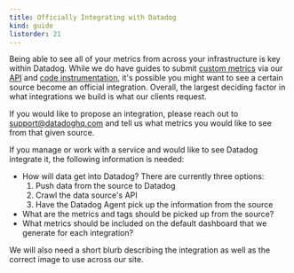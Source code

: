 ```yaml
---
title: Officially Integrating with Datadog
kind: guide
listorder: 21
---
```

Being able to see all of your metrics from across your infrastructure is key within Datadog. While we do have guides to submit [custom metrics][1] via our [API][2] and [code instrumentation][3], it's possible you might want to see a certain source become an official integration. Overall, the largest deciding factor in what integrations we build is what our clients request.

If you would like to propose an integration, please reach out to support@datadoghq.com and tell us what metrics you would like to see from that given source.

If you manage or work with a service and would like to see Datadog integrate it, the following information is needed:

  * How will data get into Datadog? There are currently three options:
    1. Push data from the source to Datadog
    2. Crawl the data source's API
    3. Have the Datadog Agent pick up the information from the source
  * What are the metrics and tags should be picked up from the source?
  * What metrics should be included on the default dashboard that we generate for each integration?

We will also need a short blurb describing the integration as well as the correct image to use across our site.

   [1]: http://docs.datadoghq.com/guides/metrics/
   [2]: http://docs.datadoghq.com/api/
   [3]: http://docs.datadoghq.com/libraries/


